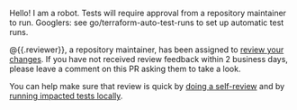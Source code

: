 Hello! I am a robot. Tests will require approval from a repository maintainer to run. Googlers: see go/terraform-auto-test-runs to set up automatic test runs.

@{{.reviewer}}, a repository maintainer, has been assigned to [review your changes](https://googlecloudplatform.github.io/magic-modules/contribute/review-pr/). If you have not received review feedback within 2 business days, please leave a comment on this PR asking them to take a look.

You can help make sure that review is quick by [doing a self-review](https://googlecloudplatform.github.io/magic-modules/contribute/review-pr/) and by [running impacted tests locally](https://googlecloudplatform.github.io/magic-modules/get-started/run-provider-tests/).

